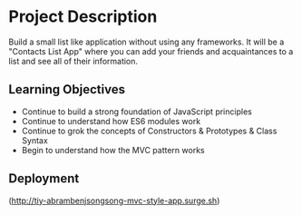 # Project Description

 Build a small list like application without using any frameworks. It will be a "Contacts List App" where you can add your friends and acquaintances to a list and see all of their information.
## Learning Objectives

- Continue to build a strong foundation of JavaScript principles
- Continue to understand how ES6 modules work
- Continue to grok the concepts of Constructors & Prototypes & Class Syntax
- Begin to understand how the MVC pattern works

## Deployment

(http://tiy-abrambenjsongsong-mvc-style-app.surge.sh)
